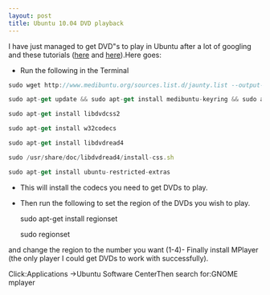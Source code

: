 ```yaml
---
layout: post
title: Ubuntu 10.04 DVD playback
---
```


I have just managed to get DVD"s to play in Ubuntu after a lot of
googling and these tutorials
([here](http://ubuntuforums.org/showpost.php?p=7197110&postcount=5) and
[here](http://superuser.com/questions/53905/dvd-wont-play-in-ubuntu-jaunty-after-codes-and-css-support-has-been-added)).Here goes:
-   Run the following in the Terminal
``` {.js name="code"}
sudo wget http://www.medibuntu.org/sources.list.d/jaunty.list --output-document=/etc/apt/sources.list.d/medibuntu.list 
```

``` {.js name="code"}
sudo apt-get update && sudo apt-get install medibuntu-keyring && sudo apt-get update
```

``` {.js name="code"}
sudo apt-get install libdvdcss2                 
```

``` {.js name="code"}
sudo apt-get install w32codecs                   
```

``` {.js name="code"}
sudo apt-get install libdvdread4                 
```

``` {.js name="code"}
sudo /usr/share/doc/libdvdread4/install-css.sh
```

``` {.js name="code"}
sudo apt-get install ubuntu-restricted-extras                   
```

-   This will install the codecs you need to get DVDs to play.
-   Then run the following to set the region of the DVDs you wish
    to play.

    sudo apt-get install regionset

    sudo regionset

and change the region to the number you want (1-4)-   Finally install MPlayer (the only player I could get DVDs to work
    with successfully).

Click:Applications ->Ubuntu Software CenterThen search for:GNOME mplayer 









